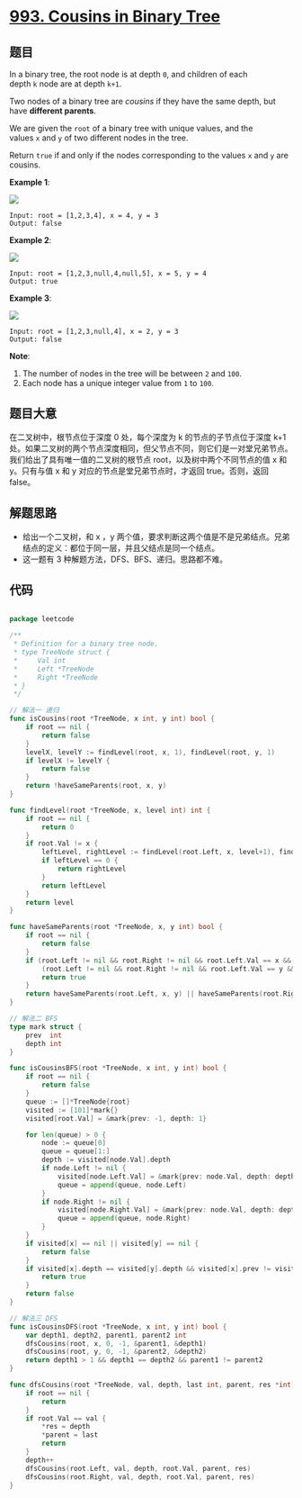 # [993. Cousins in Binary Tree](https://leetcode.com/problems/cousins-in-binary-tree/)

## 题目

In a binary tree, the root node is at depth `0`, and children of each depth `k` node are at depth `k+1`.

Two nodes of a binary tree are *cousins* if they have the same depth, but have **different parents**.

We are given the `root` of a binary tree with unique values, and the values `x` and `y` of two different nodes in the tree.

Return `true` if and only if the nodes corresponding to the values `x` and `y` are cousins.

**Example 1**:

![](https://assets.leetcode.com/uploads/2019/02/12/q1248-01.png)

    Input: root = [1,2,3,4], x = 4, y = 3
    Output: false

**Example 2**:

![](https://assets.leetcode.com/uploads/2019/02/12/q1248-02.png)

    Input: root = [1,2,3,null,4,null,5], x = 5, y = 4
    Output: true

**Example 3**:

![](https://assets.leetcode.com/uploads/2019/02/13/q1248-03.png)

    Input: root = [1,2,3,null,4], x = 2, y = 3
    Output: false

**Note**:

1. The number of nodes in the tree will be between `2` and `100`.
2. Each node has a unique integer value from `1` to `100`.


## 题目大意

在二叉树中，根节点位于深度 0 处，每个深度为 k 的节点的子节点位于深度 k+1 处。如果二叉树的两个节点深度相同，但父节点不同，则它们是一对堂兄弟节点。我们给出了具有唯一值的二叉树的根节点 root，以及树中两个不同节点的值 x 和 y。只有与值 x 和 y 对应的节点是堂兄弟节点时，才返回 true。否则，返回 false。



## 解题思路


- 给出一个二叉树，和 x ，y 两个值，要求判断这两个值是不是兄弟结点。兄弟结点的定义：都位于同一层，并且父结点是同一个结点。
- 这一题有 3 种解题方法，DFS、BFS、递归。思路都不难。


## 代码

```go

package leetcode

/**
 * Definition for a binary tree node.
 * type TreeNode struct {
 *     Val int
 *     Left *TreeNode
 *     Right *TreeNode
 * }
 */

// 解法一 递归
func isCousins(root *TreeNode, x int, y int) bool {
	if root == nil {
		return false
	}
	levelX, levelY := findLevel(root, x, 1), findLevel(root, y, 1)
	if levelX != levelY {
		return false
	}
	return !haveSameParents(root, x, y)
}

func findLevel(root *TreeNode, x, level int) int {
	if root == nil {
		return 0
	}
	if root.Val != x {
		leftLevel, rightLevel := findLevel(root.Left, x, level+1), findLevel(root.Right, x, level+1)
		if leftLevel == 0 {
			return rightLevel
		}
		return leftLevel
	}
	return level
}

func haveSameParents(root *TreeNode, x, y int) bool {
	if root == nil {
		return false
	}
	if (root.Left != nil && root.Right != nil && root.Left.Val == x && root.Right.Val == y) ||
		(root.Left != nil && root.Right != nil && root.Left.Val == y && root.Right.Val == x) {
		return true
	}
	return haveSameParents(root.Left, x, y) || haveSameParents(root.Right, x, y)
}

// 解法二 BFS
type mark struct {
	prev  int
	depth int
}

func isCousinsBFS(root *TreeNode, x int, y int) bool {
	if root == nil {
		return false
	}
	queue := []*TreeNode{root}
	visited := [101]*mark{}
	visited[root.Val] = &mark{prev: -1, depth: 1}

	for len(queue) > 0 {
		node := queue[0]
		queue = queue[1:]
		depth := visited[node.Val].depth
		if node.Left != nil {
			visited[node.Left.Val] = &mark{prev: node.Val, depth: depth + 1}
			queue = append(queue, node.Left)
		}
		if node.Right != nil {
			visited[node.Right.Val] = &mark{prev: node.Val, depth: depth + 1}
			queue = append(queue, node.Right)
		}
	}
	if visited[x] == nil || visited[y] == nil {
		return false
	}
	if visited[x].depth == visited[y].depth && visited[x].prev != visited[y].prev {
		return true
	}
	return false
}

// 解法三 DFS
func isCousinsDFS(root *TreeNode, x int, y int) bool {
	var depth1, depth2, parent1, parent2 int
	dfsCousins(root, x, 0, -1, &parent1, &depth1)
	dfsCousins(root, y, 0, -1, &parent2, &depth2)
	return depth1 > 1 && depth1 == depth2 && parent1 != parent2
}

func dfsCousins(root *TreeNode, val, depth, last int, parent, res *int) {
	if root == nil {
		return
	}
	if root.Val == val {
		*res = depth
		*parent = last
		return
	}
	depth++
	dfsCousins(root.Left, val, depth, root.Val, parent, res)
	dfsCousins(root.Right, val, depth, root.Val, parent, res)
}

```